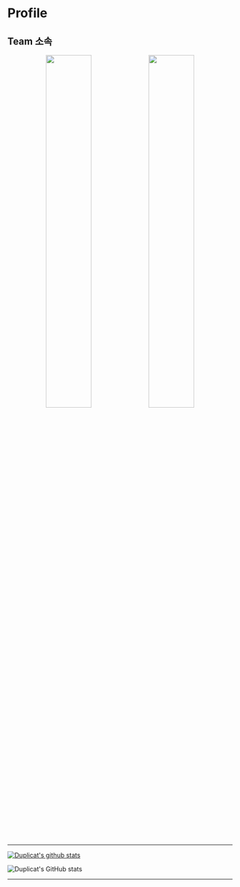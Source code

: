 # Profile

## Team 소속

<p align="center" vertical-align="middle">
 <img width="45%" src="https://user-images.githubusercontent.com/6614912/148776373-4e4d769f-603f-4cbf-8257-616502fead31.png"/>
 <img width="45%" src="https://user-images.githubusercontent.com/6614912/149720331-1e0e6698-a7e1-4b0a-83fe-0aa7a046ce4b.png"/>
</p>

****
 
 [![Duplicat's github stats](https://github-readme-stats.vercel.app/api?username=dskim9752)](https://github.com/anuraghazra/github-readme-stats)
 
 
 
 ![Duplicat's GitHub stats](https://github-readme-stats.vercel.app/api?username=dskim9752&show_icons=true&theme=radical)
 
****
